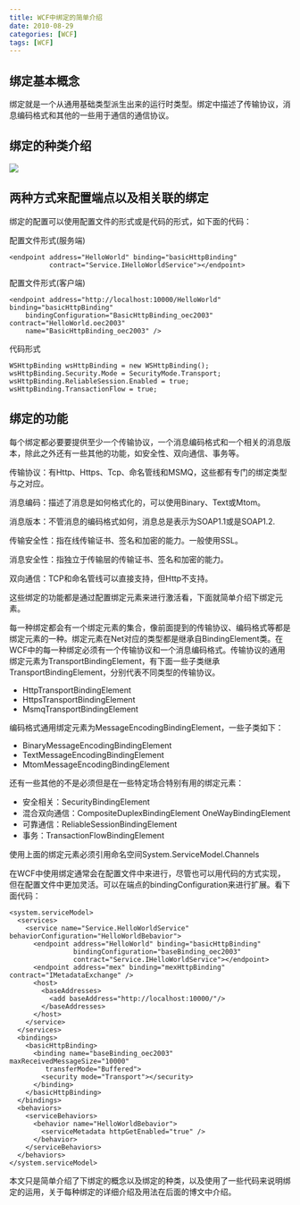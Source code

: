 ```yaml
---
title: WCF中绑定的简单介绍
date: 2010-08-29
categories: [WCF]
tags: [WCF]
---
```


## 绑定基本概念

绑定就是一个从通用基础类型派生出来的运行时类型。绑定中描述了传输协议，消息编码格式和其他的一些用于通信的通信协议。

## 绑定的种类介绍

![](http://oec2003.qiniudn.com/14721330303521.jpg)

## 两种方式来配置端点以及相关联的绑定

绑定的配置可以使用配置文件的形式或是代码的形式，如下面的代码：

配置文件形式(服务端)

```
<endpoint address="HelloWorld" binding="basicHttpBinding"
          contract="Service.IHelloWorldService"></endpoint>
```

配置文件形式(客户端)

```
<endpoint address="http://localhost:10000/HelloWorld" binding="basicHttpBinding"
    bindingConfiguration="BasicHttpBinding_oec2003" contract="HelloWorld.oec2003"
    name="BasicHttpBinding_oec2003" />
```

代码形式

```
WSHttpBinding wsHttpBinding = new WSHttpBinding();
wsHttpBinding.Security.Mode = SecurityMode.Transport;
wsHttpBinding.ReliableSession.Enabled = true;
wsHttpBinding.TransactionFlow = true;
```

## 绑定的功能

每个绑定都必要要提供至少一个传输协议，一个消息编码格式和一个相关的消息版本，除此之外还有一些其他的功能，如安全性、双向通信、事务等。

传输协议：有Http、Https、Tcp、命名管线和MSMQ，这些都有专门的绑定类型与之对应。

消息编码：描述了消息是如何格式化的，可以使用Binary、Text或Mtom。

消息版本：不管消息的编码格式如何，消息总是表示为SOAP1.1或是SOAP1.2.

传输安全性：指在线传输证书、签名和加密的能力。一般使用SSL。

消息安全性：指独立于传输层的传输证书、签名和加密的能力。

双向通信：TCP和命名管线可以直接支持，但Http不支持。

这些绑定的功能都是通过配置绑定元素来进行激活看，下面就简单介绍下绑定元素。

每一种绑定都会有一个绑定元素的集合，像前面提到的传输协议、编码格式等都是绑定元素的一种。绑定元素在Net对应的类型都是继承自BindingElement类。在WCF中的每一种绑定必须有一个传输协议和一个消息编码格式。传输协议的通用绑定元素为TransportBindingElement，有下面一些子类继承TransportBindingElement，分别代表不同类型的传输协议。

* HttpTransportBindingElement
* HttpsTransportBindingElement
* MsmqTransportBindingElement

编码格式通用绑定元素为MessageEncodingBindingElement，一些子类如下：

* BinaryMessageEncodingBindingElement
* TextMessageEncodingBindingElement
* MtomMessageEncodingBindingElement

还有一些其他的不是必须但是在一些特定场合特别有用的绑定元素：

* 安全相关：SecurityBindingElement
* 混合双向通信：CompositeDuplexBindingElement   OneWayBindingElement
* 可靠通信：ReliableSessionBindingElement
* 事务：TransactionFlowBindingElement

使用上面的绑定元素必须引用命名空间System.ServiceModel.Channels

在WCF中使用绑定通常会在配置文件中来进行，尽管也可以用代码的方式实现，但在配置文件中更加灵活。可以在端点的bindingConfiguration来进行扩展。看下面代码：

```
<system.serviceModel>
  <services>
    <service name="Service.HelloWorldService" behaviorConfiguration="HelloWorldBebavior">
      <endpoint address="HelloWorld" binding="basicHttpBinding"
                bindingConfiguration="baseBinding_oec2003"
                contract="Service.IHelloWorldService"></endpoint>
      <endpoint address="mex" binding="mexHttpBinding" contract="IMetadataExchange" />
      <host>
        <baseAddresses>
          <add baseAddress="http://localhost:10000/"/>
        </baseAddresses>
      </host>
    </service>
  </services>
  <bindings>
    <basicHttpBinding>
      <binding name="baseBinding_oec2003" maxReceivedMessageSize="10000"
         transferMode="Buffered">
        <security mode="Transport"></security>
      </binding>
    </basicHttpBinding>
  </bindings>
  <behaviors>
    <serviceBehaviors>
      <behavior name="HelloWorldBebavior">
        <serviceMetadata httpGetEnabled="true" />
      </behavior>
    </serviceBehaviors>
  </behaviors>
</system.serviceModel>
```

本文只是简单介绍了下绑定的概念以及绑定的种类，以及使用了一些代码来说明绑定的运用，关于每种绑定的详细介绍及用法在后面的博文中介绍。


